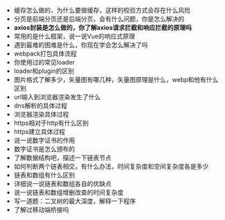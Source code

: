 - 缓存怎么做的，为什么要做缓存，这样的校验方式会存在什么风险
- 分页是前端分页还是后端分页，会有什么问题，你是怎么解决的
- **axios封装是怎么做的，你了解axios请求拦截和响应拦截的原理吗**
- 常用的是什么框架，说一说Vue的响应式原理
- 遇到最难的困难是什么，你现在学会怎么解决了吗
- webpack打包具体流程
- 你使用过的常见loader
- loader和plugin的区别
- 图片格式了解多少，矢量图有哪几种，矢量图原理是什么，webp和他有什么区别
- url输入到浏览器渲染发生了什么
- dns解析的具体过程
- 浏览器渲染具体过程
- https相对于http有什么区别
- https建立具体过程
- 说一说数字证书的作用
- 数字证书是怎么颁布的
- 了解数据结构吧，描述一下链表节点
- 如何判断两个链表相交，有什么办法，时间复杂度和空间复杂度各是多少
- 链表和数组有什么区别
- 详细说一说链表和数组各自的优缺点
- 说一说链表和数组增删改查的时间复杂度
- 写一道题：二叉树的最大深度，解释一下程序
- 了解过移动端桥接吗